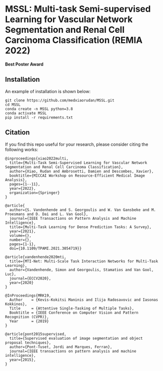 # MSSL: Multi-task Semi-supervised Learning for Vascular Network Segmentation and Renal Cell Carcinoma Classification (REMIA 2022)
**Best Poster Award**
## Installation
An example of installation is shown below:
```
git clone https://github.com/medxiaorudan/MSSL.git
cd MSSL
conda create -n MSSL python=3.8
conda activate MSSL
pip install -r requirements.txt
```

## Citation
If you find this repo useful for your research, please consider citing the following works:
```
@inproceedings{xiao2022multi,
  title={Multi-Task Semi-Supervised Learning for Vascular Network Segmentation and Renal Cell Carcinoma Classification},
  author={Xiao, Rudan and Ambrosetti, Damien and Descombes, Xavier},
  booktitle={MICCAI Workshop on Resource-Efficient Medical Image Analysis},
  pages={1--11},
  year={2022},
  organization={Springer}
}

@article{
  author={S. Vandenhende and S. Georgoulis and W. Van Gansbeke and M. Proesmans and D. Dai and L. Van Gool},
  journal={IEEE Transactions on Pattern Analysis and Machine Intelligence}, 
  title={Multi-Task Learning for Dense Prediction Tasks: A Survey}, 
  year={2021},
  volume={},
  number={},
  pages={1-1},
  doi={10.1109/TPAMI.2021.3054719}}

@article{vandenhende2020mti,
  title={MTI-Net: Multi-Scale Task Interaction Networks for Multi-Task Learning},
  author={Vandenhende, Simon and Georgoulis, Stamatios and Van Gool, Luc},
  journal={ECCV2020},
  year={2020}
}

@InProceedings{MRK19,
  Author    = {Kevis-Kokitsi Maninis and Ilija Radosavovic and Iasonas Kokkinos},
  Title     = {Attentive Single-Tasking of Multiple Tasks},
  Booktitle = {IEEE Conference on Computer Vision and Pattern Recognition (CVPR)},
  Year      = {2019}
}

@article{pont2015supervised,
  title={Supervised evaluation of image segmentation and object proposal techniques},
  author={Pont-Tuset, Jordi and Marques, Ferran},
  journal={IEEE transactions on pattern analysis and machine intelligence},
  year={2015},
}
```
